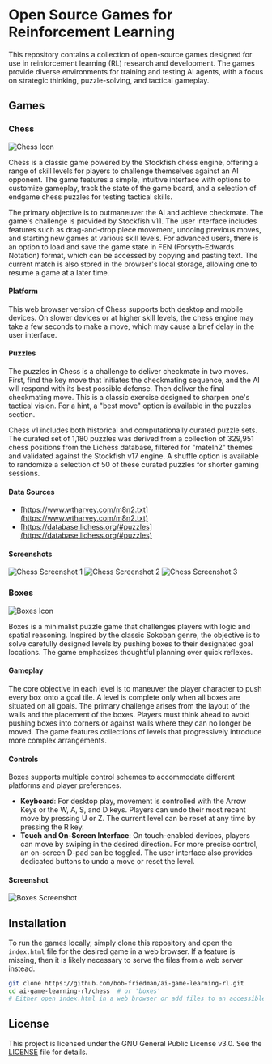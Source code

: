 # Open Source Games for Reinforcement Learning

This repository contains a collection of open-source games designed for use in reinforcement learning (RL) research and development. The games provide diverse environments for training and testing AI agents, with a focus on strategic thinking, puzzle-solving, and tactical gameplay.

## Games

### Chess

![Chess Icon](docs/images/icon_chess.png)

Chess is a classic game powered by the Stockfish chess engine, offering a range of skill levels for players to challenge themselves against an AI opponent. The game features a simple, intuitive interface with options to customize gameplay, track the state of the game board, and a selection of endgame chess puzzles for testing tactical skills.

The primary objective is to outmaneuver the AI and achieve checkmate. The game's challenge is provided by Stockfish v11. The user interface includes features such as drag-and-drop piece movement, undoing previous moves, and starting new games at various skill levels. For advanced users, there is an option to load and save the game state in FEN (Forsyth-Edwards Notation) format, which can be accessed by copying and pasting text. The current match is also stored in the browser's local storage, allowing one to resume a game at a later time.

#### Platform

This web browser version of Chess supports both desktop and mobile devices. On slower devices or at higher skill levels, the chess engine may take a few seconds to make a move, which may cause a brief delay in the user interface.

#### Puzzles

The puzzles in Chess is a challenge to deliver checkmate in two moves. First, find the key move that initiates the checkmating sequence, and the AI will respond with its best possible defense. Then deliver the final checkmating move. This is a classic exercise designed to sharpen one's tactical vision. For a hint, a "best move" option is available in the puzzles section.

Chess v1 includes both historical and computationally curated puzzle sets. The curated set of 1,180 puzzles was derived from a collection of 329,951 chess positions from the Lichess database, filtered for "mateIn2" themes and validated against the Stockfish v17 engine. A shuffle option is available to randomize a selection of 50 of these curated puzzles for shorter gaming sessions.

#### Data Sources

-   [https://www.wtharvey.com/m8n2.txt](https://www.wtharvey.com/m8n2.txt)
-   [https://database.lichess.org/#puzzles](https://database.lichess.org/#puzzles)

#### Screenshots

![Chess Screenshot 1](docs/images/screenshot_1_chess.png)
![Chess Screenshot 2](docs/images/screenshot_2_chess.png)
![Chess Screenshot 3](docs/images/screenshot_3_chess.png)

### Boxes

![Boxes Icon](docs/images/icon_boxes.png)

Boxes is a minimalist puzzle game that challenges players with logic and spatial reasoning. Inspired by the classic Sokoban genre, the objective is to solve carefully designed levels by pushing boxes to their designated goal locations. The game emphasizes thoughtful planning over quick reflexes.

#### Gameplay

The core objective in each level is to maneuver the player character to push every box onto a goal tile. A level is complete only when all boxes are situated on all goals. The primary challenge arises from the layout of the walls and the placement of the boxes. Players must think ahead to avoid pushing boxes into corners or against walls where they can no longer be moved. The game features collections of levels that progressively introduce more complex arrangements.

#### Controls

Boxes supports multiple control schemes to accommodate different platforms and player preferences.

-   **Keyboard**: For desktop play, movement is controlled with the Arrow Keys or the W, A, S, and D keys. Players can undo their most recent move by pressing U or Z. The current level can be reset at any time by pressing the R key.
-   **Touch and On-Screen Interface**: On touch-enabled devices, players can move by swiping in the desired direction. For more precise control, an on-screen D-pad can be toggled. The user interface also provides dedicated buttons to undo a move or reset the level.

#### Screenshot

![Boxes Screenshot](docs/images/screenshot_1_boxes.png)

## Installation

To run the games locally, simply clone this repository and open the `index.html` file for the desired game in a web browser. If a feature is missing, then it is likely necessary to serve the files from a web server instead.

```bash
git clone https://github.com/bob-friedman/ai-game-learning-rl.git
cd ai-game-learning-rl/chess  # or 'boxes'
# Either open index.html in a web browser or add files to an accessible directory on a web server
```

## License

This project is licensed under the GNU General Public License v3.0. See the [LICENSE](LICENSE) file for details.
